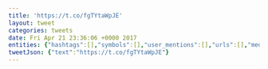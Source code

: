 ```yaml
---
title: 'https://t.co/fgTYtaWpJE'
layout: tweet
categories: tweets
date: Fri Apr 21 23:36:06 +0000 2017
entities: {"hashtags":[],"symbols":[],"user_mentions":[],"urls":[],"media":[{"id":855565837041840100,"id_str":"855565837041840128","indices":[0,23],"media_url":"http://pbs.twimg.com/media/C9-UmIbWsAAfU-k.jpg","media_url_https":"https://pbs.twimg.com/media/C9-UmIbWsAAfU-k.jpg","url":"https://t.co/fgTYtaWpJE","display_url":"pic.twitter.com/fgTYtaWpJE","expanded_url":"https://twitter.com/earobinson/status/855565839466147844/photo/1","type":"photo","sizes":{"thumb":{"w":150,"h":150,"resize":"crop"},"large":{"w":1024,"h":768,"resize":"fit"},"medium":{"w":1024,"h":768,"resize":"fit"},"small":{"w":680,"h":510,"resize":"fit"}}}]}
tweetJson: {"text":"https://t.co/fgTYtaWpJE"}
---
```

